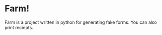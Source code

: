 # Farm!

Farm is a project written in python for generating fake forms.
You can also print reciepts.
